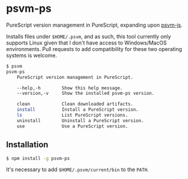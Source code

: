 # psvm-ps
PureScript version management in PureScript, expanding upon [psvm-js](https://github.com/ThomasCrevoisier/psvm-js).

Installs files under `$HOME/.psvm`, and as such, this tool currently only supports Linux given that I don't have access to Windows/MacOS environments. Pull requests to add compatibility for these two operating systems is welcome.

```sh
$ psvm
psvm-ps
    PureScript version management in PureScript.

    --help,-h        Show this help message.
    --version,-v     Show the installed psvm-ps version.

    clean            Clean downloaded artifacts.
    install          Install a PureScript version.
    ls               List PureScript versions.
    uninstall        Uninstall a PureScript version.
    use              Use a PureScript version.
```

## Installation
```sh
$ npm install -g psvm-ps
```

It's necessary to add `$HOME/.psvm/current/bin` to the `PATH`.
